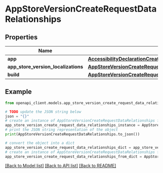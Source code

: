 # AppStoreVersionCreateRequestDataRelationships


## Properties

Name | Type | Description | Notes
------------ | ------------- | ------------- | -------------
**app** | [**AccessibilityDeclarationCreateRequestDataRelationshipsApp**](AccessibilityDeclarationCreateRequestDataRelationshipsApp.md) |  | 
**app_store_version_localizations** | [**AppStoreVersionCreateRequestDataRelationshipsAppStoreVersionLocalizations**](AppStoreVersionCreateRequestDataRelationshipsAppStoreVersionLocalizations.md) |  | [optional] 
**build** | [**AppStoreVersionCreateRequestDataRelationshipsBuild**](AppStoreVersionCreateRequestDataRelationshipsBuild.md) |  | [optional] 

## Example

```python
from openapi_client.models.app_store_version_create_request_data_relationships import AppStoreVersionCreateRequestDataRelationships

# TODO update the JSON string below
json = "{}"
# create an instance of AppStoreVersionCreateRequestDataRelationships from a JSON string
app_store_version_create_request_data_relationships_instance = AppStoreVersionCreateRequestDataRelationships.from_json(json)
# print the JSON string representation of the object
print(AppStoreVersionCreateRequestDataRelationships.to_json())

# convert the object into a dict
app_store_version_create_request_data_relationships_dict = app_store_version_create_request_data_relationships_instance.to_dict()
# create an instance of AppStoreVersionCreateRequestDataRelationships from a dict
app_store_version_create_request_data_relationships_from_dict = AppStoreVersionCreateRequestDataRelationships.from_dict(app_store_version_create_request_data_relationships_dict)
```
[[Back to Model list]](../README.md#documentation-for-models) [[Back to API list]](../README.md#documentation-for-api-endpoints) [[Back to README]](../README.md)


